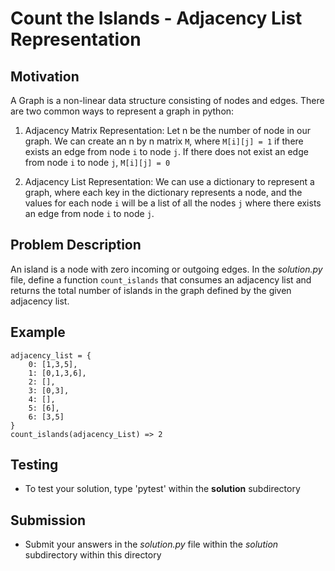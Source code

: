 # Count the Islands - Adjacency List Representation

## Motivation
A Graph is a non-linear data structure consisting of nodes and edges. 
There are two common ways to represent a graph in python:

1. Adjacency Matrix Representation:
    Let n be the number of node in our graph.
    We can create an n by n matrix `M`, where `M[i][j] = 1` if there exists an edge from node `i` to node `j`. If there does not exist an edge from node `i` to node `j`, `M[i][j] = 0`

2. Adjacency List Representation:
    We can use a dictionary to represent a graph, where each key in the dictionary represents a node, and the values for each node `i` will be a list of all the nodes `j` where there exists an edge from node `i` to node `j`.
    
## Problem Description
An island is a node with zero incoming or outgoing edges.
In the *solution.py* file, define a function `count_islands` that consumes an adjacency list and returns the total
number of islands in the graph defined by the given adjacency list.

## Example
```
adjacency_list = {
    0: [1,3,5],   
    1: [0,1,3,6],
    2: [],
    3: [0,3],
    4: [],
    5: [6],
    6: [3,5]
}
count_islands(adjacency_List) => 2
```


## Testing
* To test your solution, type 'pytest' within the **solution** subdirectory

## Submission
* Submit your answers in the *solution.py* file within the *solution* subdirectory within this directory
